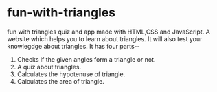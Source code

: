 # fun-with-triangles
 fun with triangles quiz and app made with HTML,CSS and JavaScript.
 A website which helps you to learn about triangles. It will also test your knowlegdge about triangles. It has four parts--
1. Checks if the given angles form a triangle or not.
2. A quiz about triangles.
3. Calculates the hypotenuse of triangle.
4. Calculates the area of triangle.
 
 
